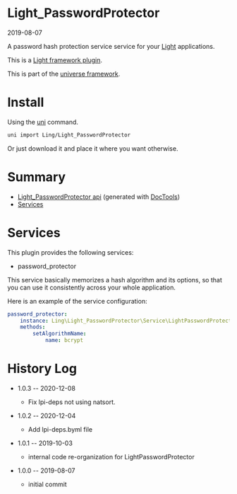 Light_PasswordProtector
===========
2019-08-07



A password hash protection service service for your [Light](https://github.com/lingtalfi/Light) applications.

This is a [Light framework plugin](https://github.com/lingtalfi/Light/blob/master/doc/pages/plugin.md).


This is part of the [universe framework](https://github.com/karayabin/universe-snapshot).


Install
==========
Using the [uni](https://github.com/lingtalfi/universe-naive-importer) command.
```bash
uni import Ling/Light_PasswordProtector
```

Or just download it and place it where you want otherwise.






Summary
===========
- [Light_PasswordProtector api](https://github.com/lingtalfi/Light_PasswordProtector/blob/master/doc/api/Ling/Light_PasswordProtector.md) (generated with [DocTools](https://github.com/lingtalfi/DocTools))
- [Services](#services)





Services
=========


This plugin provides the following services:

- password_protector


This service basically memorizes a hash algorithm and its options, so that you can use it consistently across your whole application.


Here is an example of the service configuration:

```yaml
password_protector:
    instance: Ling\Light_PasswordProtector\Service\LightPasswordProtector
    methods:
        setAlgorithmName:
            name: bcrypt

```


History Log
=============

- 1.0.3 -- 2020-12-08

    - Fix lpi-deps not using natsort.

- 1.0.2 -- 2020-12-04

    - Add lpi-deps.byml file

- 1.0.1 -- 2019-10-03

    - internal code re-organization for LightPasswordProtector

- 1.0.0 -- 2019-08-07

    - initial commit